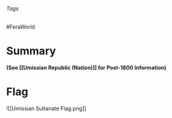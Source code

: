 ###### Tags

#FeraWorld

# Summary
**(See [[Umissian Republic (Nation)]] for Post-1800 Information)**

# Flag

![[Umissian Sultanate Flag.png]]